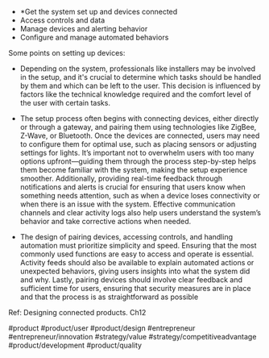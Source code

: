 
* *Get the system set up and devices connected
* Access controls and data
* Manage devices and alerting behavior
* Configure and manage automated behaviors

Some points on setting up devices:

* Depending on the system, professionals like installers may be involved in the setup, and it's crucial to determine which tasks should be handled by them and which can be left to the user. This decision is influenced by factors like the technical knowledge required and the comfort level of the user with certain tasks.

* The setup process often begins with connecting devices, either directly or through a gateway, and pairing them using technologies like ZigBee, Z-Wave, or Bluetooth. Once the devices are connected, users may need to configure them for optimal use, such as placing sensors or adjusting settings for lights. It’s important not to overwhelm users with too many options upfront—guiding them through the process step-by-step helps them become familiar with the system, making the setup experience smoother. Additionally, providing real-time feedback through notifications and alerts is crucial for ensuring that users know when something needs attention, such as when a device loses connectivity or when there is an issue with the system. Effective communication channels and clear activity logs also help users understand the system’s behavior and take corrective actions when needed.

* The design of pairing devices, accessing controls, and handling automation must prioritize simplicity and speed. Ensuring that the most commonly used functions are easy to access and operate is essential. Activity feeds should also be available to explain automated actions or unexpected behaviors, giving users insights into what the system did and why. Lastly, pairing devices should involve clear feedback and sufficient time for users, ensuring that security measures are in place and that the process is as straightforward as possible

Ref: Designing connected products. Ch12

#product #product/user #product/design #entrepreneur #entrepreneur/innovation #strategy/value #strategy/competitiveadvantage #product/development #product/quality 